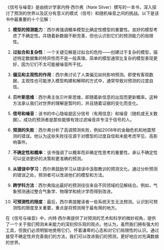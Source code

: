 《信号与噪音》是由统计学家内特·西尔弗（Nate Silver）撰写的一本书，深入探讨了预测的世界以及区分有意义的模式（信号）和随机噪音之间的挑战。以下是该书中最重要的十个见解：

1. **模型的预测能力**：西尔弗强调概率模型比确定性模型的重要性。良好的模型考虑了不确定性，并随着新数据不断完善，但也认识到它们的预测能力的局限性。

2. **过拟合和复杂性**：一个关键见解是过拟合的危险——创建过于复杂的模型，描述特定数据集的特异性而不是一般真理。简单的模型通常比复杂的模型表现更好，因为它们不太可能被噪音所干扰。

3. **偏见和主观性的作用**：西尔弗讨论了人类偏见如何影响预测。即使有客观数据，主观性也可能渗入模型构建和解释的方式中，通常导致对预测的过度自信。

4. **贝叶斯思维**：西尔弗主张贝叶斯思维，即随着新信息的出现而更新概率。这种方法承认我们对世界的理解是暂时的，并且随着证据的变化而变化。

5. **信号和噪音**：该书的中心隐喻是区分信号（有用信息）和噪音（随机或无关数据）。成功的预测者是那些能够有效过滤噪音并专注于信号的人。

6. **预测的失败**：西尔弗分析了高调预测失败，例如2008年的金融危机和地震预测的错误。他认为这些失败往往源于对模型的过度自信和未能考虑罕见、高影响事件。

7. **不确定性和概率**：该书强调了以概率而非确定性思考的重要性。承认不确定性可以促进更好的决策和更准确的预测。

8. **从错误中学习**：西尔弗鼓励学习从错误中汲取教训的预测文化。通过分析预测的错误之处，预测者可以改进他们的模型和方法。

9. **跨学科方法**：西尔弗指出最好的预测往往来自不同领域的见解结合。例如，气象预测通过整合气象学、物理学和统计学而得到改进。

10. **可预测性的限度**：最后，西尔弗提醒读者一些系统天生无法预测。认识到可预测性的限度至关重要，重点是将预测用于最有用的地方。

在《信号与噪音》中，内特·西尔弗提供了对预测的艺术和科学的微妙视角，提供了一个关于我们预测未来能力的深刻但乐观的观点。他认为，虽然我们拥有强大的工具，但我们必须明智地使用它们，怀着谦卑的心态和对它们局限性的认识。通过接受不确定性并完善我们的方法，我们可以改进我们的预测，更好地应对充满数据的世界。